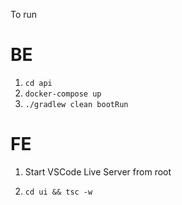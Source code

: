 To run

# BE

1. `cd api`
2. `docker-compose up`
3. `./gradlew clean bootRun`

# FE

1. Start VSCode Live Server from root

2. `cd ui && tsc -w` 